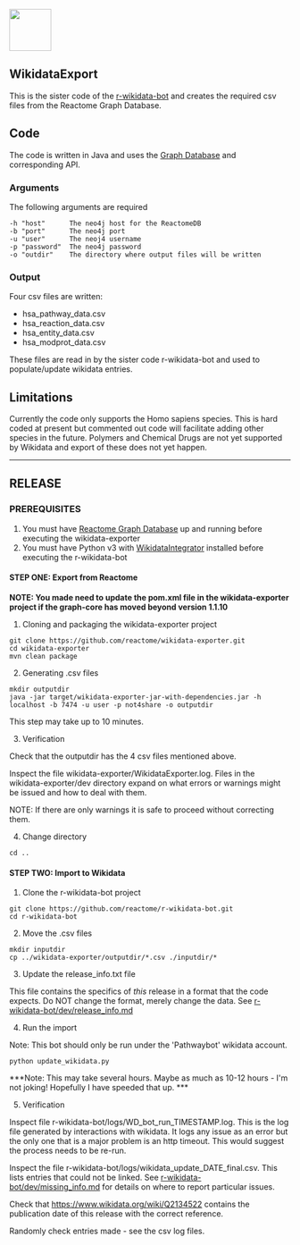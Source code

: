 [<img src=https://user-images.githubusercontent.com/6883670/31999264-976dfb86-b98a-11e7-9432-0316345a72ea.png height=75 />](https://reactome.org)

## WikidataExport

This is the sister code of the [r-wikidata-bot](https://github.com/reactome/r-wikidata-bot) and creates the required csv files from the Reactome Graph Database.

## Code

The code is written in Java and uses the [Graph Database](http://www.reactome.org/pages/documentation/developer-guide/graph-database/) and corresponding API. 


### Arguments

The following arguments are required

```console
-h "host"      The neo4j host for the ReactomeDB
-b "port"      The neo4j port
-u "user"      The neoj4 username
-p "password"  The neo4j password
-o "outdir"    The directory where output files will be written
```


### Output

Four csv files are written:
- hsa\_pathway\_data.csv
- hsa\_reaction\_data.csv
- hsa\_entity\_data.csv
- hsa\_modprot\_data.csv


These files are read in by the sister code r-wikidata-bot and used to populate/update wikidata entries.


## Limitations

Currently the code only supports the Homo sapiens species. This is hard coded at present but commented out code will facilitate adding other species in the future.
Polymers and Chemical Drugs are not yet supported by Wikidata and export of these does not yet happen.


---

## RELEASE

### PREREQUISITES


1. You must have [Reactome Graph Database](http://www.reactome.org/dev/graph-database/) up and running before executing the wikidata-exporter
2. You must have Python v3 with [WikidataIntegrator](https://github.com/SuLab/WikidataIntegrator) installed before executing the r-wikidata-bot

#### STEP ONE: Export from Reactome

**NOTE: You made need to update the pom.xml file in the wikidata-exporter project if the graph-core has moved beyond version 1.1.10**

1. Cloning and packaging the wikidata-exporter project

```console
git clone https://github.com/reactome/wikidata-exporter.git
cd wikidata-exporter
mvn clean package
```

2. Generating .csv files

```console
mkdir outputdir
java -jar target/wikidata-exporter-jar-with-dependencies.jar -h localhost -b 7474 -u user -p not4share -o outputdir
```

This step may take up to 10 minutes.

3. Verification

Check that the outputdir has the 4 csv files mentioned above.

Inspect the file wikidata-exporter/WikidataExporter.log. Files in the wikidata-exporter/dev directory expand on what errors or warnings might be issued and how to deal with them.

NOTE: If there are only warnings it is safe to proceed without correcting them.

4. Change directory

```console
cd ..
```

#### STEP TWO: Import to Wikidata

1. Clone the r-wikidata-bot project

```console
git clone https://github.com/reactome/r-wikidata-bot.git
cd r-wikidata-bot
```

2. Move the .csv files

```console
mkdir inputdir
cp ../wikidata-exporter/outputdir/*.csv ./inputdir/*
```

3. Update the release_info.txt file

This file contains the specifics of *this* release in a format that the code expects. Do NOT change the format, merely change the data. See [r-wikidata-bot/dev/release_info.md](https://github.com/reactome/r-wikidata-bot/blob/master/dev/release_info.md)




4. Run the import

Note: This bot should only be run under the 'Pathwaybot' wikidata account.

```console
python update_wikidata.py
```


***Note: This may take several hours. Maybe as much as 10-12 hours - I'm not joking! Hopefully I have speeded that up. ***


5. Verification

Inspect file r-wikidata-bot/logs/WD_bot_run_TIMESTAMP.log. This is the log file generated by interactions with wikidata. It logs any issue as an error but the only one that is a major problem is an http timeout. This would suggest the process needs to be re-run.

Inspect the file r-wikidata-bot/logs/wikidata_update_DATE_final.csv. This lists entries that could not be linked. See [r-wikidata-bot/dev/missing_info.md](https://github.com/reactome/r-wikidata-bot/blob/master/dev/missing_info.md) for details on where to report particular issues.

Check that https://www.wikidata.org/wiki/Q2134522 contains the publication date of this release with the correct reference.

Randomly check entries made - see the csv log files.



